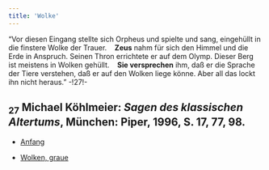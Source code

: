 ```yaml
---
title: 'Wolke'
---
```


“Vor diesen Eingang stellte sich Orpheus und spielte und sang, eingehüllt in die finstere Wolke der Trauer.
&nbsp;&nbsp;&nbsp;**Zeus** nahm für sich den Himmel und die Erde in Anspruch. Seinen Thron errichtete er auf dem Olymp. Dieser Berg ist meistens in Wolken gehüllt.
&nbsp;&nbsp;&nbsp;**Sie versprechen** ihm, daß er die Sprache der Tiere verstehen, daß er auf den Wolken liege könne. Aber all das lockt ihn nicht heraus.” -!27!-
## <sub class="subscript">**27**</sub> Michael Köhlmeier: _Sagen des klassischen Altertums_, München: Piper, 1996, S. 17, 77, 98.

* [Anfang](Beginnings_de)

* [Wolken, graue](Clozuds,%20Gray_de)
